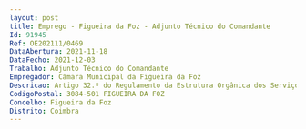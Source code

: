 ```yaml
--- 
layout: post
title: Emprego - Figueira da Foz - Adjunto Técnico do Comandante
Id: 91945
Ref: OE202111/0469
DataAbertura: 2021-11-18
DataFecho: 2021-12-03
Trabalho: Adjunto Técnico do Comandante
Empregador: Câmara Municipal da Figueira da Foz
Descricao: Artigo 32.º do Regulamento da Estrutura Orgânica dos Serviços do Município
CodigoPostal: 3084-501 FIGUEIRA DA FOZ
Concelho: Figueira da Foz
Distrito: Coimbra
--- 
```

